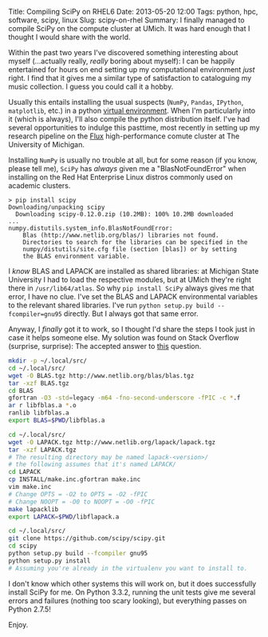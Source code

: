 Title: Compiling SciPy on RHEL6
Date: 2013-05-20 12:00
Tags: python, hpc, software, scipy, linux
Slug: scipy-on-rhel
Summary: I finally managed to compile SciPy on the compute cluster at UMich.
         It was hard enough that I thought I would share with the world.


Within the past two years I've discovered something interesting about myself
(...actually really, _really_ boring about myself):
I can be happily entertained for hours on end setting up my
computational environment _just_ right.  I find that it gives me a similar
type of satisfaction to cataloguing my music collection.  I guess you could
call it a hobby.

Usually this entails installing the usual suspects (`NumPy`, `Pandas`,
`IPython`, `matplotlib`, etc.) in a python
[virtual environment](http://www.virtualenv.org/en/latest/).
When I'm particularly into it (which is always), I'll also compile the python
distribution itself.  I've had several opportunities to indulge this pasttime,
most recently in setting up my research pipeline on the
[Flux](http://cac.engin.umich.edu/resources/systems/flux)
high-performance comute cluster at The University of Michigan.

Installing `NumPy` is usually no trouble at all, but for some reason
(if you know, please tell me), `SciPy` has _always_ given me a
"BlasNotFoundError" when installing on the Red Hat Enterprise Linux distros
commonly used on academic clusters.

```console
> pip install scipy
Downloading/unpacking scipy
  Downloading scipy-0.12.0.zip (10.2MB): 100% 10.2MB downloaded
...
numpy.distutils.system_info.BlasNotFoundError:
    Blas (http://www.netlib.org/blas/) libraries not found.
    Directories to search for the libraries can be specified in the
    numpy/distutils/site.cfg file (section [blas]) or by setting
    the BLAS environment variable.
```

I _know_ BLAS and LAPACK are installed as shared libraries: at Michigan State
University I had to load the respective modules, but at UMich they're right
there in `/usr/lib64/atlas`.  So why `pip install SciPy` always gives me that
error, I have no clue.  I've set the BLAS and LAPACK environmental
variables to the relevant shared libraries.  I've run
`python setup.py build --fcompiler=gnu95` directly.  But I always got that
same error.

Anyway, I _finally_ got it to work, so I thought I'd share the steps I took
just in case it helps someone else.  My solution was found on Stack Overflow
(surprise, surprise): The accepted answer to
[this](http://stackoverflow.com/q/7496547/848121) question.

```bash
mkdir -p ~/.local/src/
cd ~/.local/src/
wget -O BLAS.tgz http://www.netlib.org/blas/blas.tgz
tar -xzf BLAS.tgz
cd BLAS
gfortran -O3 -std=legacy -m64 -fno-second-underscore -fPIC -c *.f
ar r libfblas.a *.o
ranlib libfblas.a
export BLAS=$PWD/libfblas.a

cd ~/.local/src/
wget -O LAPACK.tgz http://www.netlib.org/lapack/lapack.tgz
tar -xzf LAPACK.tgz
# The resulting directory may be named lapack-<version>/
# the following assumes that it's named LAPACK/
cd LAPACK
cp INSTALL/make.inc.gfortran make.inc
vim make.inc
# Change OPTS = -O2 to OPTS = -O2 -fPIC
# Change NOOPT = -O0 to NOOPT = -O0 -fPIC
make lapacklib
export LAPACK=$PWD/libflapack.a

cd ~/.local/src/
git clone https://github.com/scipy/scipy.git
cd scipy
python setup.py build --fcompiler gnu95
python setup.py install
# Assuming you're already in the virtualenv you want to install to.
```

I don't know which other systems this will work on, but it does successfully
install SciPy for me.  On Python 3.3.2, running the unit tests give me
several errors and failures (nothing too scary looking), but everything passes
on Python 2.7.5!

Enjoy.
